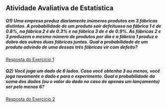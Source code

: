 ## Atividade Avaliativa de Estatística

##### Q1) Uma empresa produz diariamente inúmeros produtos em 3 fábricas distintas. A probabilidade de um produto sair defeituoso na fábrica 1 é de 0.8%, na fábrica 2 é de 0.3% e na fábrica 3 de é de 0.9%. As fábricas 2 e 3 produzem o mesmo número de produtos por dia e a fábrica 1 produz o dobro das outras duas fábricas juntas. Qual a probabilidade de um produto advindo de uma dessas três fábricas vir com defeito?

[Resposta do Exercício 1](respostas/1.md)

##### Q2) Você joga um dado de 6 lados. Caso você obtenha 3 ou menos, você joga novamente o dado e para o experimento. Qual a probabilidade da soma dos dados (ou o valor do dado no caso de apenas um lançamento) ser pelo menos 6?

[Resposta do Exercício 2](respostas/2.md)